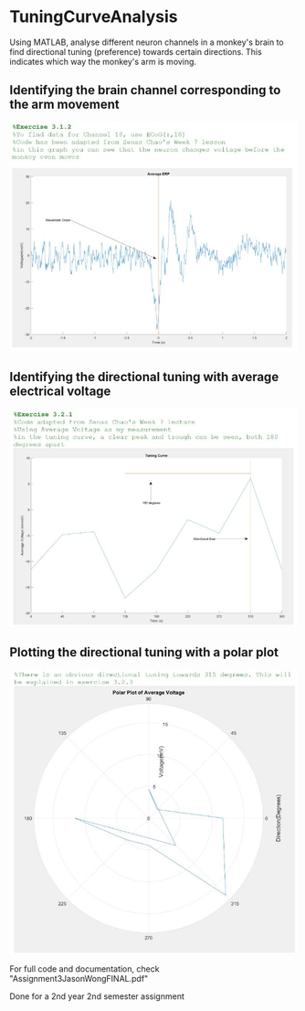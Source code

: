 # TuningCurveAnalysis
Using MATLAB, analyse different neuron channels in a monkey's brain to find directional tuning (preference) towards certain directions. This indicates which way the monkey's arm is moving.

## Identifying the brain channel corresponding to the arm movement 

![ERP](ERP.JPG)

## Identifying the directional tuning with average electrical voltage

![IdentifyingVoltage](identifyingDirectionalTuning.JPG)

## Plotting the directional tuning with a polar plot

![Polar Plot](polarPlot.JPG)

For full code and documentation, check "Assignment3JasonWongFINAL.pdf"

Done for a 2nd year 2nd semester assignment

